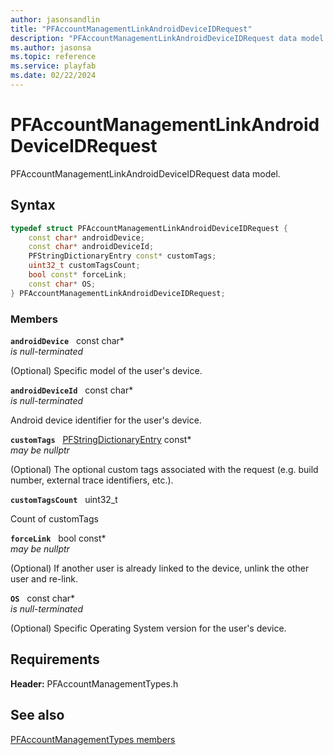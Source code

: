 ```yaml
---
author: jasonsandlin
title: "PFAccountManagementLinkAndroidDeviceIDRequest"
description: "PFAccountManagementLinkAndroidDeviceIDRequest data model."
ms.author: jasonsa
ms.topic: reference
ms.service: playfab
ms.date: 02/22/2024
---
```


# PFAccountManagementLinkAndroidDeviceIDRequest  

PFAccountManagementLinkAndroidDeviceIDRequest data model.  

## Syntax  
  
```cpp
typedef struct PFAccountManagementLinkAndroidDeviceIDRequest {  
    const char* androidDevice;  
    const char* androidDeviceId;  
    PFStringDictionaryEntry const* customTags;  
    uint32_t customTagsCount;  
    bool const* forceLink;  
    const char* OS;  
} PFAccountManagementLinkAndroidDeviceIDRequest;  
```
  
### Members  
  
**`androidDevice`** &nbsp; const char*  
*is null-terminated*  
  
(Optional) Specific model of the user's device.
  
**`androidDeviceId`** &nbsp; const char*  
*is null-terminated*  
  
Android device identifier for the user's device.
  
**`customTags`** &nbsp; [PFStringDictionaryEntry](../../pftypes/structs/pfstringdictionaryentry.md) const*  
*may be nullptr*  
  
(Optional) The optional custom tags associated with the request (e.g. build number, external trace identifiers, etc.).
  
**`customTagsCount`** &nbsp; uint32_t  
  
Count of customTags
  
**`forceLink`** &nbsp; bool const*  
*may be nullptr*  
  
(Optional) If another user is already linked to the device, unlink the other user and re-link.
  
**`OS`** &nbsp; const char*  
*is null-terminated*  
  
(Optional) Specific Operating System version for the user's device.
  
  
## Requirements  
  
**Header:** PFAccountManagementTypes.h
  
## See also  
[PFAccountManagementTypes members](../pfaccountmanagementtypes_members.md)  

  
  
